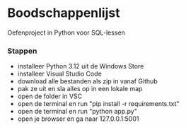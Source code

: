 ﻿# Boodschappenlijst
Oefenproject in Python voor SQL-lessen

### Stappen
- installeer Python 3.12 uit de Windows Store
- installeer Visual Studio Code
- download alle bestanden als zip in vanaf Github
- pak ze uit en sla alles op in een lokale map
- open de folder in VSC
- open de terminal en run "pip install -r requirements.txt"
- open de terminal en run "python app.py"
- open je browser en ga naar 127.0.0.1:5001

